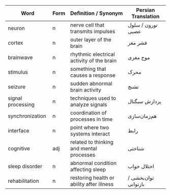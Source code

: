 | **Word**          | **Form** | **Definition / Synonym**                  | **Persian Translation** |
| ----------------- | -------- | ----------------------------------------- | ----------------------- |
| neuron            | n        | nerve cell that transmits impulses        | نورون / سلول عصبی       |
| cortex            | n        | outer layer of the brain                  | قشر مغز                 |
| brainwave         | n        | rhythmic electrical activity of the brain | موج مغزی                |
| stimulus          | n        | something that causes a response          | محرک                    |
| seizure           | n        | sudden abnormal brain activity            | تشنج                    |
| signal processing | n        | techniques used to analyze signals        | پردازش سیگنال           |
| synchronization   | n        | coordination of processes in time         | هم‌زمان‌سازی              |
| interface         | n        | point where two systems interact          | رابط                    |
| cognitive         | adj      | related to thinking and mental processes  | شناختی                  |
| sleep disorder    | n        | abnormal condition affecting sleep        | اختلال خواب             |
| rehabilitation    | n        | restoring health or ability after illness | توان‌بخشی / بازتوانی     |
